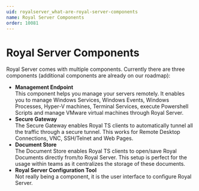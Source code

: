 ```yaml
---
uid: royalserver_what-are-royal-server-components
name: Royal Server Components
order: 10081
---
```


# Royal Server Components

Royal Server comes with multiple components. Currently there are three components (additional components are already on our roadmap):

- **Management Endpoint**  
  This component helps you manage your servers remotely. It enables you to manage Windows Services, Windows Events, Windows Processes, Hyper-V machines, Terminal Services, execute Powershell Scripts and manage VMware virtual machines through Royal Server.
- **Secure Gateway**  
  The Secure Gateway enables Royal TS clients to automatically tunnel all the traffic through a secure tunnel. This works for Remote Desktop Connections, VNC, SSH/Telnet and Web Pages.
- **Document Store**  
  The Document Store enables Royal TS clients to open/save Royal Documents directly from/to Royal Server. This setup is perfect for the usage within teams as it centralizes the storage of these documents.
- **Royal Server Configuration Tool**  
  Not really being a component, it is the user interface to configure Royal Server.
